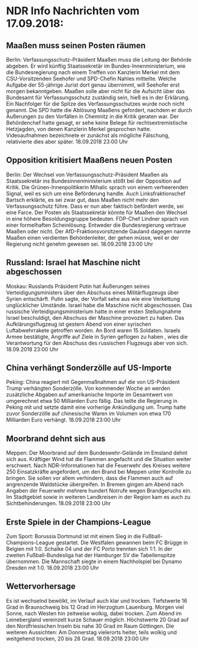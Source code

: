 # NDR Info Nachrichten vom 17.09.2018:


## Maaßen muss seinen Posten räumen
Berlin: Verfassungsschutz-Präsident Maaßen muss die Leitung der Behörde abgeben. Er wird künftig Staatssekretär im Bundes-Innenministerium, wie die Bundesregierung nach einem Treffen von Kanzlerin Merkel mit dem CSU-Vorsitzenden Seehofer und SPD-Chefin Nahles mitteilte. Welche Aufgabe der 55-jährige Jurist dort genau übernimmt, will Seehofer erst morgen bekanntgeben. Maaßen solle aber nicht für die Aufsicht über das Bundesamt für Verfassungsschutz zuständig sein, hieß es in der Erklärung. Ein Nachfolger für die Spitze des Verfassungsschutzes wurde noch nicht genannt. Die SPD hatte die Ablösung Maaßens gefordert, nachdem er durch Äußerungen zu den Vorfällen in Chemnitz in die Kritik geraten war. Der Behördenchef hatte gesagt, er sehe keine Belege für rechtsextremistische Hetzjagden, von denen Kanzlerin Merkel gesprochen hatte. Videoaufnahmen bezeichnete er zunächst als mögliche Fälschung, relativierte dies aber später. 18.09.2018 23:00 Uhr 

## Opposition kritisiert Maaßens neuen Posten
Berlin: Der Wechsel von Verfassungsschutz-Präsident Maaßen als Staatssekretär ins Bundesinnenministerium stößt bei der Opposition auf Kritik. Die Grünen-Innenpolitikerin Mihalic sprach von einem verheerenden Signal, weil es sich um eine Beförderung handle. Auch Linksfraktionschef Bartsch erklärte, es sei zwar gut, dass Maaßen nicht mehr den Verfassungsschutz führe. Dass er nun aber faktisch befördert werde, sei eine Farce. Der Posten als Staatssekretär könnte für Maaßen den Wechsel in eine höhere Besoldungsgruppe bedeuten. FDP-Chef Lindner sprach von einer formelhaften Scheinlösung. Entweder die Bundesregierung vertraue Maaßen oder nicht. Der AfD-Fraktionsvorsitzende Gauland dagegen nannte Maaßen einen verdienten Behördenleiter, der gehen müsse, weil er der Regierung nicht genehm gewesen sei. 18.09.2018 23:00 Uhr 

## Russland: Israel hat Maschine nicht abgeschossen
Moskau:	Russlands Präsident Putin hat Äußerungen seines Verteidigungsministers über den Abschuss eines Militärflugzeugs über Syrien entschärft. Putin sagte, der Vorfall sehe aus wie eine Verkettung unglücklicher Umstände. Israel habe die Maschine nicht abgeschossen. Das russische Verteidigungsministerium hatte in einer ersten Stellungnahme Israel beschuldigt, den Abschuss der Maschine provoziert zu haben. Das Aufklärungsflugzeug ist gestern Abend von einer syrischen Luftabwehrrakete getroffen worden. An Bord waren 15 Soldaten. Israels Armee bestätigte, Angriffe auf Ziele in Syrien geflogen zu haben , wies die Verantwortung für den Abschuss des russischen Flugzeugs aber von sich. 18.09.2018 23:00 Uhr 

## China verhängt Sonderzölle auf US-Importe
Peking: China reagiert mit Gegenmaßnahmen auf die von US-Präsident Trump verhängten Sonderzölle. Von kommender Woche an werden zusätzliche Abgaben auf amerikanische Importe im Gesamtwert von umgerechnet etwa 50 Milliarden Euro fällig. Das teilte die Regierung in Peking mit und setzte damit eine vorherige Ankündigung um. Trump hatte zuvor Sonderzölle auf chinesische Waren im Volumen von etwa 170 Milliarden Euro verhängt. 18.09.2018 23:00 Uhr 

## Moorbrand dehnt sich aus
Meppen: Der Moorbrand auf dem Bundeswehr-Gelände im Emsland dehnt sich aus. Kräftiger Wind hat die Flammen angefacht und die Situation weiter erschwert. Nach NDR-Informationen hat die Feuerwehr des Kreises weitere 250 Einsatzkräfte angefordert, um den Brand bei Meppen unter Kontrolle zu bringen. Sie sollen vor allem verhindern, dass die Flammen auch auf angrenzende Waldstücke übergreifen. In Bremen gingen am Abend nach Angaben der Feuerwehr mehrere hundert Notrufe wegen Brandgeruchs ein. Im Stadtgebiet sowie in weiteren Landkreisen in der Region kam es auch zu Sichtbehinderungen. 18.09.2018 23:00 Uhr 

## Erste Spiele in der Champions-League
Zum Sport:	Borussia Dortmund ist mit einem Sieg in die Fußball-Champions-League gestartet. Die Westfalen gewannen beim FC Brügge in Belgien mit 1:0. Schalke 04 und der FC Porto trennten sich 1:1. In der zweiten Fußball-Bundesliga hat der Hamburger SV die Tabellenspitze übernommen. Die Mannschaft siegte in einem Nachholspiel bei Dynamo Dresden mit 1:0. 18.09.2018 23:00 Uhr 

## Wettervorhersage
Es ist wechselnd bewölkt, im Verlauf auch klar und trocken. Tiefstwerte 16 Grad in Braunschweig bis 12 Grad im Herzogtum Lauenburg. Morgen viel Sonne, nach Westen hin zeitweise wolkig, dabei trocken. Zum Abend im Leinebergland vereinzelt kurze Schauer möglich. Höchstwerte 20 Grad auf den Nordfriesischen Inseln bis nahe 30 Grad im Raum Göttingen. Die weiteren Aussichten: Am Donnerstag vielerorts heiter, teils wolkig und weitgehend trocken, 20 bis 28 Grad. 18.09.2018 23:00 Uhr 
